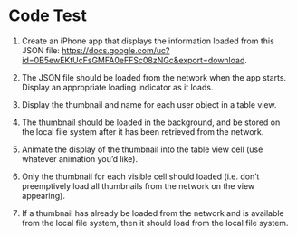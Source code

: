 # Code Test

1. Create an iPhone app that displays the information loaded from this JSON file: https://docs.google.com/uc?id=0B5ewEKtUcFsGMFA0eFFSc08zNGc&export=download. 

2. The JSON file should be loaded from the network when the app starts. Display an appropriate loading indicator as it loads. 

3. Display the thumbnail and name for each user object in a table view. 

4. The thumbnail should be loaded in the background, and be stored on the local file system after it has been retrieved from the network.

5. Animate the display of the thumbnail into the table view cell (use whatever animation you’d like). 

6. Only the thumbnail for each visible cell should loaded (i.e. don’t preemptively load all thumbnails from the network on the view appearing). 

7. If a thumbnail has already be loaded from the network and is available from the local file system, then it should load from the local file system. 
